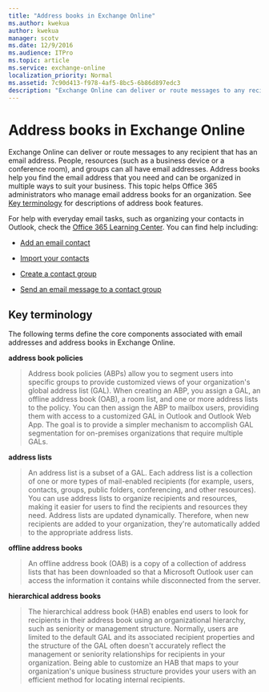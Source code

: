 ```yaml
---
title: "Address books in Exchange Online"
ms.author: kwekua
author: kwekua
manager: scotv
ms.date: 12/9/2016
ms.audience: ITPro
ms.topic: article
ms.service: exchange-online
localization_priority: Normal
ms.assetid: 7c90d413-f978-4af5-8bc5-6b86d897edc3
description: "Exchange Online can deliver or route messages to any recipient that has an email address. People, resources (such as a business device or a conference room), and groups can all have email addresses. Address books help you find the email address that you need and can be organized in multiple ways to suit your business. This topic helps Office 365 administrators who manage email address books for an organization. See Key terminology for descriptions of address book features."
---
```


# Address books in Exchange Online

Exchange Online can deliver or route messages to any recipient that has an email address. People, resources (such as a business device or a conference room), and groups can all have email addresses. Address books help you find the email address that you need and can be organized in multiple ways to suit your business. This topic helps Office 365 administrators who manage email address books for an organization. See [Key terminology](address-books.md#terms) for descriptions of address book features. 
  
For help with everyday email tasks, such as organizing your contacts in Outlook, check the [Office 365 Learning Center](https://go.microsoft.com/fwlink/p/?LinkId=615390). You can find help including:
  
- [Add an email contact](https://go.microsoft.com/fwlink/p/?LinkId=615396)
    
- [Import your contacts](https://go.microsoft.com/fwlink/p/?LinkId=615393)
    
- [Create a contact group](https://go.microsoft.com/fwlink/p/?LinkId=615370)
    
- [Send an email message to a contact group](https://go.microsoft.com/fwlink/p/?LinkId=615391)
    
## Key terminology
<a name="terms"> </a>

The following terms define the core components associated with email addresses and address books in Exchange Online.
  
 **address book policies**
  
> Address book policies (ABPs) allow you to segment users into specific groups to provide customized views of your organization's global address list (GAL). When creating an ABP, you assign a GAL, an offline address book (OAB), a room list, and one or more address lists to the policy. You can then assign the ABP to mailbox users, providing them with access to a customized GAL in Outlook and Outlook Web App. The goal is to provide a simpler mechanism to accomplish GAL segmentation for on-premises organizations that require multiple GALs.
    
 **address lists**
  
> An address list is a subset of a GAL. Each address list is a collection of one or more types of mail-enabled recipients (for example, users, contacts, groups, public folders, conferencing, and other resources). You can use address lists to organize recipients and resources, making it easier for users to find the recipients and resources they need. Address lists are updated dynamically. Therefore, when new recipients are added to your organization, they're automatically added to the appropriate address lists.
    
 **offline address books**
  
> An offline address book (OAB) is a copy of a collection of address lists that has been downloaded so that a Microsoft Outlook user can access the information it contains while disconnected from the server.
    
 **hierarchical address books**
  
> The hierarchical address book (HAB) enables end users to look for recipients in their address book using an organizational hierarchy, such as seniority or management structure. Normally, users are limited to the default GAL and its associated recipient properties and the structure of the GAL often doesn't accurately reflect the management or seniority relationships for recipients in your organization. Being able to customize an HAB that maps to your organization's unique business structure provides your users with an efficient method for locating internal recipients.
    

